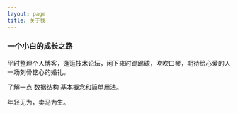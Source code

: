 ```yaml
---
layout: page
title: 关于我 
---
```


<h3> 一个小白的成长之路</h3> 

<p>
平时整理个人博客，逛逛技术论坛，闲下来时踢踢球，吹吹口琴，期待给心爱的人一场刻骨铭心的婚礼。
<p>
了解一点 数据结构 基本概念和简单用法。

<p>
年轻无为，卖马为生。
 

<p>


<p>



<p> 

<p> 

<p> 




